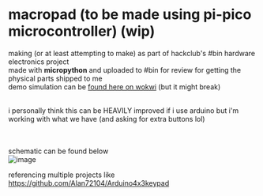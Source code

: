 # macropad (to be made using pi-pico microcontroller) (wip)
making (or at least attempting to make) as part of hackclub's #bin hardware electronics project <br>
made with <b>micropython</b> and uploaded to #bin for review for getting the physical parts shipped to me <br>
demo simulation can be <a href="https://wokwi.com/projects/406808444072711169">found here on wokwi</a> (but it might break) <br><br>

i personally think this can be HEAVILY improved if i use arduino but i'm working with what we have (and asking for extra buttons lol)
<br>

<br><br>
schematic can be found below <br>
![image](https://github.com/user-attachments/assets/0603f518-5dbd-42ac-bddf-d4d8260685b2)
<br>

referencing multiple projects like https://github.com/Alan72104/Arduino4x3keypad
